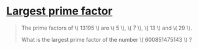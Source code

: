 # [Largest prime factor](https://projecteuler.net/problem=3)

> The prime factors of \\( 13195 \\) are \\( 5 \\), \\( 7 \\), \\( 13 \\) and \\( 29 \\).
> 
> What is the largest prime factor of the number \\( 600851475143 \\) ?
